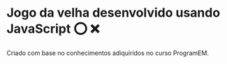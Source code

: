 # Jogo da velha desenvolvido usando JavaScript :o: :x:

Criado com base no conhecimentos adiquiridos no curso ProgramEM.